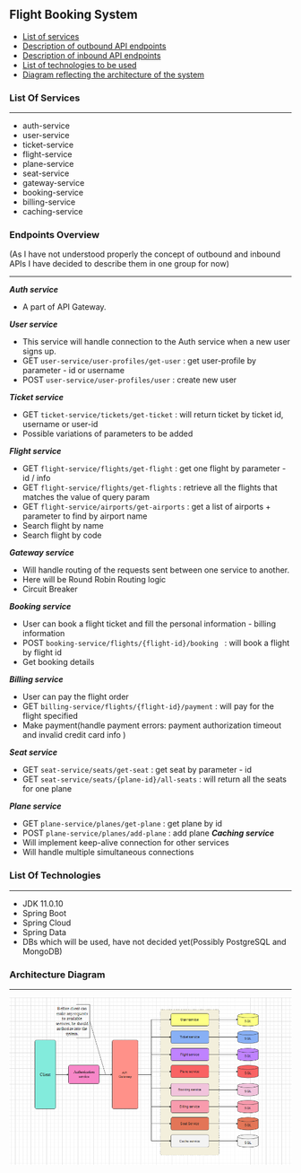 Flight Booking System
---------------------


* [List of services](#list-of-services)
* [Description of outbound API endpoints](#endpoints-overview)
* [Description of inbound API endpoints](#endpoints-overview)
* [List of technologies to be used](#list-of-technologies)
* [Diagram reflecting the architecture of the system](#architecture-diagram)



### List Of Services

--------
- auth-service
- user-service
- ticket-service
- flight-service
- plane-service
- seat-service
- gateway-service
- booking-service
- billing-service
- caching-service


### Endpoints Overview

(As I have not understood properly the concept of outbound
and inbound APIs I have decided to describe them in one group for now)

---------

**_Auth service_**
+ A part of API Gateway.

**_User service_**
+ This service will handle connection to the Auth service
when a new user signs up.
+ GET `user-service/user-profiles/get-user` : get user-profile by parameter - id or username
+ POST `user-service/user-profiles/user` : create new user

**_Ticket service_**
+ GET `ticket-service/tickets/get-ticket` : will return ticket by ticket id, username or user-id
+ Possible variations of parameters to be added

**_Flight service_**
+ GET `flight-service/flights/get-flight` : get one flight by parameter - id / info
+ GET `flight-service/flights/get-flights` : retrieve all the flights that matches the value of query param
+ GET `flight-service/airports/get-airports` : get a list of airports + parameter to find by airport name
+ Search flight by name
+ Search flight by code

**_Gateway service_**
+ Will handle routing of the requests sent between one service to another.
+ Here will be Round Robin Routing logic
+ Circuit Breaker

**_Booking service_**
+ User can book a flight ticket and fill the personal information - billing information
+ POST `booking-service/flights/{flight-id}/booking ` : will book a flight by flight id
+ Get booking details

**_Billing service_**
+ User can pay the flight order
+ GET `billing-service/flights/{flight-id}/payment` : will pay for the flight specified
+ Make payment(handle payment errors: payment authorization timeout and invalid credit card info )

**_Seat service_**
+ GET `seat-service/seats/get-seat` : get seat by parameter - id
+ GET `seat-service/seats/{plane-id}/all-seats` : will return all the seats for one plane

**_Plane service_**
+ GET `plane-service/planes/get-plane` : get plane by id
+ POST `plane-service/planes/add-plane` : add plane
**_Caching service_**
+ Will implement keep-alive connection for other services
+ Will handle multiple simultaneous connections


### List Of Technologies

-------

+ JDK 11.0.10
+ Spring Boot
+ Spring Cloud
+ Spring Data
+ DBs which will be used, have not decided yet(Possibly PostgreSQL and MongoDB)


### Architecture Diagram

------

![Microservices Architectural Model](docs/MicroservicesDiagram.png)
